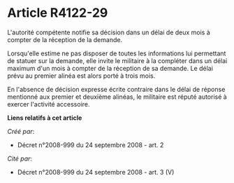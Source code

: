 # Article R4122-29

L'autorité compétente notifie sa décision dans un délai de deux mois à compter de la réception de la demande. 

Lorsqu'elle estime ne pas disposer de toutes les informations lui permettant de statuer sur la demande, elle invite le
militaire à la compléter dans un délai maximum d'un mois à compter de la réception de sa demande. Le délai prévu au premier
alinéa est alors porté à trois mois. 

En l'absence de décision expresse écrite contraire dans le délai de réponse mentionné aux premier et deuxième alinéas, le
militaire est réputé autorisé à exercer l'activité accessoire.

**Liens relatifs à cet article**

_Créé par_:

  - Décret n°2008-999 du 24 septembre 2008 - art. 2

_Cité par_:

  - Décret n°2008-999 du 24 septembre 2008 - art. 3 (V)

